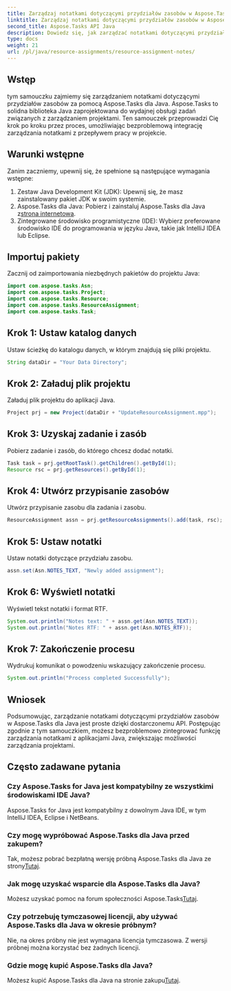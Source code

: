 ```yaml
---
title: Zarządzaj notatkami dotyczącymi przydziałów zasobów w Aspose.Tasks
linktitle: Zarządzaj notatkami dotyczącymi przydziałów zasobów w Aspose.Tasks
second_title: Aspose.Tasks API Java
description: Dowiedz się, jak zarządzać notatkami dotyczącymi przydziałów zasobów w Aspose.Tasks dla Java. Samouczek krok po kroku dotyczący bezproblemowej integracji.
type: docs
weight: 21
url: /pl/java/resource-assignments/resource-assignment-notes/
---
```

## Wstęp
tym samouczku zajmiemy się zarządzaniem notatkami dotyczącymi przydziałów zasobów za pomocą Aspose.Tasks dla Java. Aspose.Tasks to solidna biblioteka Java zaprojektowana do wydajnej obsługi zadań związanych z zarządzaniem projektami. Ten samouczek przeprowadzi Cię krok po kroku przez proces, umożliwiając bezproblemową integrację zarządzania notatkami z przepływem pracy w projekcie.
## Warunki wstępne
Zanim zaczniemy, upewnij się, że spełnione są następujące wymagania wstępne:
1. Zestaw Java Development Kit (JDK): Upewnij się, że masz zainstalowany pakiet JDK w swoim systemie.
2.  Aspose.Tasks dla Java: Pobierz i zainstaluj Aspose.Tasks dla Java z[strona internetowa](https://releases.aspose.com/tasks/java/).
3. Zintegrowane środowisko programistyczne (IDE): Wybierz preferowane środowisko IDE do programowania w języku Java, takie jak IntelliJ IDEA lub Eclipse.

## Importuj pakiety
Zacznij od zaimportowania niezbędnych pakietów do projektu Java:
```java
import com.aspose.tasks.Asn;
import com.aspose.tasks.Project;
import com.aspose.tasks.Resource;
import com.aspose.tasks.ResourceAssignment;
import com.aspose.tasks.Task;
```

## Krok 1: Ustaw katalog danych
Ustaw ścieżkę do katalogu danych, w którym znajdują się pliki projektu.
```java
String dataDir = "Your Data Directory";
```
## Krok 2: Załaduj plik projektu
Załaduj plik projektu do aplikacji Java.
```java
Project prj = new Project(dataDir + "UpdateResourceAssignment.mpp");
```
## Krok 3: Uzyskaj zadanie i zasób
Pobierz zadanie i zasób, do którego chcesz dodać notatki.
```java
Task task = prj.getRootTask().getChildren().getById(1);
Resource rsc = prj.getResources().getById(1);
```
## Krok 4: Utwórz przypisanie zasobów
Utwórz przypisanie zasobu dla zadania i zasobu.
```java
ResourceAssignment assn = prj.getResourceAssignments().add(task, rsc);
```
## Krok 5: Ustaw notatki
Ustaw notatki dotyczące przydziału zasobu.
```java
assn.set(Asn.NOTES_TEXT, "Newly added assignment");
```
## Krok 6: Wyświetl notatki
Wyświetl tekst notatki i format RTF.
```java
System.out.println("Notes text: " + assn.get(Asn.NOTES_TEXT));
System.out.println("Notes RTF: " + assn.get(Asn.NOTES_RTF));
```
## Krok 7: Zakończenie procesu
Wydrukuj komunikat o powodzeniu wskazujący zakończenie procesu.
```java
System.out.println("Process completed Successfully");
```

## Wniosek
Podsumowując, zarządzanie notatkami dotyczącymi przydziałów zasobów w Aspose.Tasks dla Java jest proste dzięki dostarczonemu API. Postępując zgodnie z tym samouczkiem, możesz bezproblemowo zintegrować funkcję zarządzania notatkami z aplikacjami Java, zwiększając możliwości zarządzania projektami.
## Często zadawane pytania
### Czy Aspose.Tasks for Java jest kompatybilny ze wszystkimi środowiskami IDE Java?
Aspose.Tasks for Java jest kompatybilny z dowolnym Java IDE, w tym IntelliJ IDEA, Eclipse i NetBeans.
### Czy mogę wypróbować Aspose.Tasks dla Java przed zakupem?
 Tak, możesz pobrać bezpłatną wersję próbną Aspose.Tasks dla Java ze strony[Tutaj](https://releases.aspose.com/).
### Jak mogę uzyskać wsparcie dla Aspose.Tasks dla Java?
 Możesz uzyskać pomoc na forum społeczności Aspose.Tasks[Tutaj](https://forum.aspose.com/c/tasks/15).
### Czy potrzebuję tymczasowej licencji, aby używać Aspose.Tasks dla Java w okresie próbnym?
Nie, na okres próbny nie jest wymagana licencja tymczasowa. Z wersji próbnej można korzystać bez żadnych licencji.
### Gdzie mogę kupić Aspose.Tasks dla Java?
Możesz kupić Aspose.Tasks dla Java na stronie zakupu[Tutaj](https://purchase.aspose.com/buy).